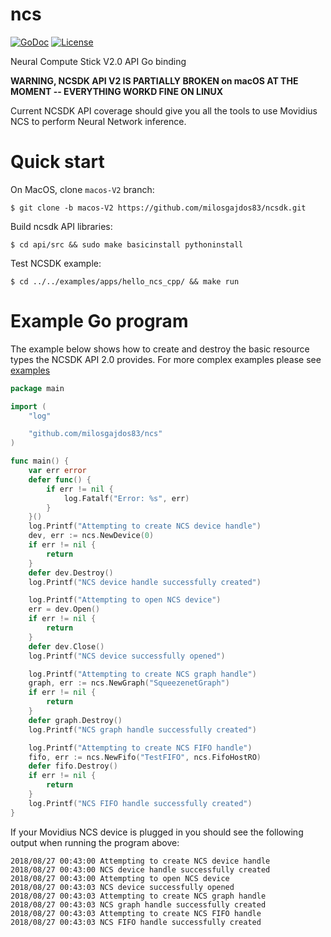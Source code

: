 # ncs

[![GoDoc](https://godoc.org/github.com/milosgajdos83/ncs?status.svg)](https://godoc.org/github.com/milosgajdos83/ncs)
[![License](https://img.shields.io/:license-apache-blue.svg)](https://opensource.org/licenses/Apache-2.0)

Neural Compute Stick V2.0 API Go binding

**WARNING, NCSDK API V2 IS PARTIALLY BROKEN on macOS AT THE MOMENT -- EVERYTHING WORKD FINE ON LINUX**

Current NCSDK API coverage should give you all the tools to use Movidius NCS to perform Neural Network inference.

# Quick start

On MacOS, clone `macos-V2` branch:

```shell
$ git clone -b macos-V2 https://github.com/milosgajdos83/ncsdk.git
```

Build ncsdk API libraries:

```shell
$ cd api/src && sudo make basicinstall pythoninstall
```

Test NCSDK example:

```shell
$ cd ../../examples/apps/hello_ncs_cpp/ && make run
```

# Example Go program

The example below shows how to create and destroy the basic resource types the NCSDK API 2.0 provides. For more complex examples please see [examples](./examples)

```go
package main

import (
	"log"

	"github.com/milosgajdos83/ncs"
)

func main() {
	var err error
	defer func() {
		if err != nil {
			log.Fatalf("Error: %s", err)
		}
	}()
	log.Printf("Attempting to create NCS device handle")
	dev, err := ncs.NewDevice(0)
	if err != nil {
		return
	}
	defer dev.Destroy()
	log.Printf("NCS device handle successfully created")

	log.Printf("Attempting to open NCS device")
	err = dev.Open()
	if err != nil {
		return
	}
	defer dev.Close()
	log.Printf("NCS device successfully opened")

	log.Printf("Attempting to create NCS graph handle")
	graph, err := ncs.NewGraph("SqueezenetGraph")
	if err != nil {
		return
	}
	defer graph.Destroy()
	log.Printf("NCS graph handle successfully created")

	log.Printf("Attempting to create NCS FIFO handle")
	fifo, err := ncs.NewFifo("TestFIFO", ncs.FifoHostRO)
	defer fifo.Destroy()
	if err != nil {
		return
	}
	log.Printf("NCS FIFO handle successfully created")
}
```

If your Movidius NCS device is plugged in you should see the following output when running the program above:

```console
2018/08/27 00:43:00 Attempting to create NCS device handle
2018/08/27 00:43:00 NCS device handle successfully created
2018/08/27 00:43:00 Attempting to open NCS device
2018/08/27 00:43:03 NCS device successfully opened
2018/08/27 00:43:03 Attempting to create NCS graph handle
2018/08/27 00:43:03 NCS graph handle successfully created
2018/08/27 00:43:03 Attempting to create NCS FIFO handle
2018/08/27 00:43:03 NCS FIFO handle successfully created
```
